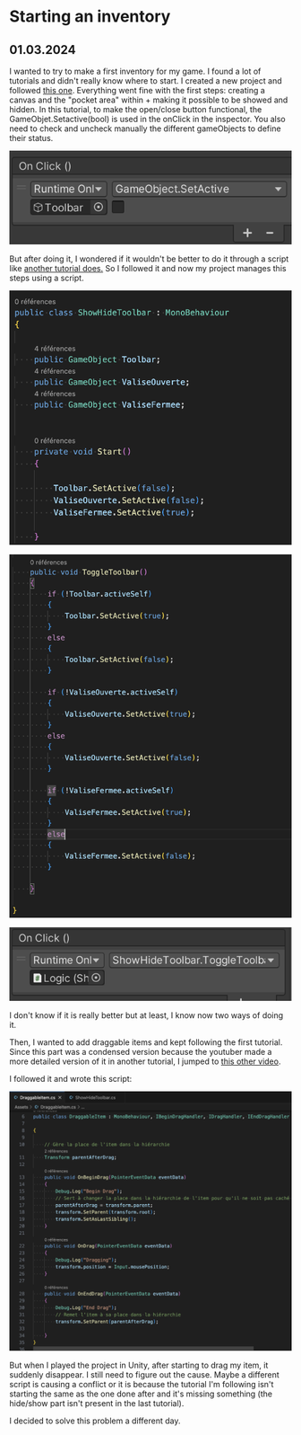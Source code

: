 # Starting an inventory

## 01.03.2024

I wanted to try to make a first inventory for my game. I found a lot of tutorials and didn't really know where to start. I created a new project and followed [this one](https://www.youtube.com/watch?v=oJAE6CbsQQA).
Everything went fine with the first steps: creating a canvas and the "pocket area" within + making it possible to be showed and hidden. In this tutorial, to make the open/close button functional, the GameObjet.Setactive(bool) is used in the onClick in the inspector. You also need to check and uncheck manually the different gameObjects to define their status.

![](images/20240301/onclick_gameobject.png)

But after doing it, I wondered if it wouldn't be better to do it through a script like [another tutorial does.](https://www.youtube.com/watch?v=GXr2zNKN-fk) So I followed it and now my project manages this steps using a script.

![](images/20240301/script_hideShow1.png)

![](images/20240301/script_hideShow2.png)

![](images/20240301/onclick_script.png)

I don't know if it is really better but at least, I know now two ways of doing it.

Then, I wanted to add draggable items and kept following the first tutorial. Since this part was a condensed version because the youtuber made a more detailed version of it in another tutorial, I jumped to [this other video](https://www.youtube.com/watch?v=kWRyZ3hb1Vc).

I followed it and wrote this script:

![](images/20240301/script_draggable.png)

But when I played the project in Unity, after starting to drag my item, it suddenly disappear. I still need to figure out the cause. Maybe a different script is causing a conflict or it is because the tutorial I'm following isn't starting the same as the one done after and it's missing something (the hide/show part isn't present in the last tutorial).

I decided to solve this problem a different day.
